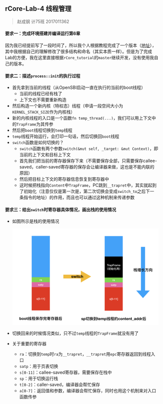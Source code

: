 ## rCore-Lab-4 线程管理

> 赵成钢 计75班 2017011362

#### 要求一：完成环境搭建并编译运行第6章
因为我已经提前写了一段时间了，所以我个人根据教程完成了一个版本（[地址](https://github.com/LyricZhao/rCore-OS)），其中我根据自己的理解修改了很多结构和命名（其实本质一样）。但是为了完成Lab的方便，我在这里直接根据`rCore_tutorial`的`master`继续开发，没有使用我自己的版本。

#### 要求二：描述`process::init`的执行过程

- 首先拿到当前的线程（从OpenSBI启动一直在执行的当前的boot线程）
  - 当前的线程已经有栈了
  - 上下文也不需要重新构造
- 然后构造一个新内核（特权态）线程（申请一段空间大小为`KERNEL_STACK_SIZE`作为内核栈）
- 新的内核线程的入口是一个函数`fn temp_thread(...)`，我们可以用上下文中的`TrapFrame`为其传参
- 然后把`boot`线程切换到`temp`线程
- `temp`线程开始运行，会打印一句话，然后切换回`boot`线程
- `switch`函数是如何切换的？
  - `switch`函数有两个参数`switch(&mut self, _target: &mut Context)`，即当前的上下文和目标上下文
  - 首先我们把当前的寄存器保存下来（不需要保存全部，只需要保存callee-saved，caller-saved寄存器的保存会让编译器来做，这也是不能内联的原因）
  - 然后把目标上下文的寄存器信息恢复到寄存器中
  - 这时候把栈指向`Content`中`TrapFrame`，PC跳到`__trapret`中，其实就起到了初始化（注意仅仅是第一次是，第二次切换会变成`switch_to`之后下一条指令的地址）的作用，而且也可以通过这种机制来传递参数

#### 要求三：给出`switch`时寄存器具体情况，画出栈的使用情况

- 如图所示是栈的使用情况

  <img src="./pics/switch-stack.png" style="zoom:50%;" />

- 切换回来的时候情况类似，只不过`temp`线程的`TrapFrame`就没有用了
- 关于重要的寄存器
  - `ra`：切换到`temp`时`ra`为`__trapret`，`__trapret`用`epc`寄存器返回到线程入口
  - `satp`：用于页表切换
  - `s[0-11]`：callee-saved寄存器，需要保存在栈中
  - `sp`：用于切换运行栈
  - `t[0-2]`：caller-saved，编译器会帮忙保存
  - `a[0-7]`：返回值和参数，编译器会帮忙保存，同时也用这个机制来对入口函数传参

